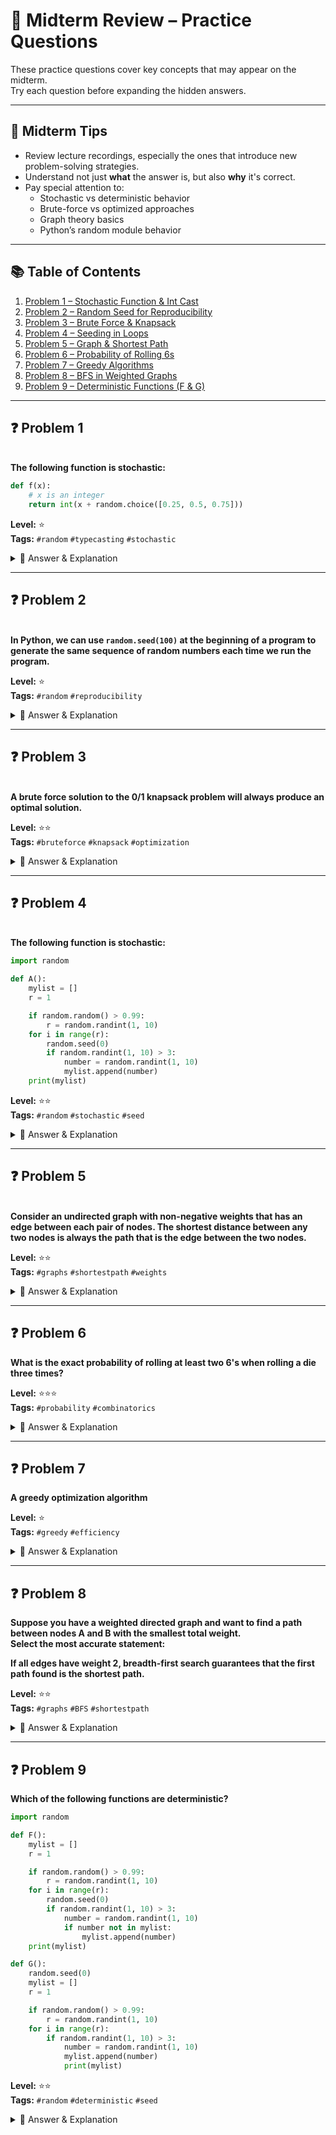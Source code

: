 
# 🧠 Midterm Review – Practice Questions

These practice questions cover key concepts that may appear on the midterm.  
Try each question before expanding the hidden answers.

---

## 📌 Midterm Tips

- Review lecture recordings, especially the ones that introduce new problem-solving strategies.
- Understand not just **what** the answer is, but also **why** it's correct.
- Pay special attention to:
  - Stochastic vs deterministic behavior
  - Brute-force vs optimized approaches
  - Graph theory basics
  - Python’s random module behavior

---


## 📚 Table of Contents

1. [Problem 1 – Stochastic Function & Int Cast](#problem-1)  
2. [Problem 2 – Random Seed for Reproducibility](#problem-2)  
3. [Problem 3 – Brute Force & Knapsack](#problem-3)  
4. [Problem 4 – Seeding in Loops](#problem-4)  
5. [Problem 5 – Graph & Shortest Path](#problem-5)  
6. [Problem 6 – Probability of Rolling 6s](#problem-6)  
7. [Problem 7 – Greedy Algorithms](#problem-7)  
8. [Problem 8 – BFS in Weighted Graphs](#problem-8)  
9. [Problem 9 – Deterministic Functions (F & G)](#problem-9)

---

## ❓ Problem 1  
<a name="problem-1-1"></a>  
**The following function is stochastic:**  
```python
def f(x):
    # x is an integer
    return int(x + random.choice([0.25, 0.5, 0.75]))
```

**Level:** ⭐  
**Tags:** `#random` `#typecasting` `#stochastic`

<details>
<summary>🔎 Answer & Explanation</summary>

**❌ Answer: False**  
**Explanation:**  
Although `random.choice()` is random, each option rounds down to 0 when cast to `int`, so the output is always just `x`. This makes it **deterministic**, not stochastic.

</details>

---

## ❓ Problem 2  
<a name="problem-1-2"></a>  
**In Python, we can use `random.seed(100)` at the beginning of a program to generate the same sequence of random numbers each time we run the program.**

**Level:** ⭐  
**Tags:** `#random` `#reproducibility`

<details>
<summary>🔎 Answer & Explanation</summary>

**✅ Answer: True**  
**Explanation:**  
Seeding the random number generator ensures the same sequence of values across runs — this is crucial for testing and debugging stochastic processes.

</details>

---

## ❓ Problem 3  
<a name="problem-1-3"></a>  
**A brute force solution to the 0/1 knapsack problem will always produce an optimal solution.**

**Level:** ⭐⭐  
**Tags:** `#bruteforce` `#knapsack` `#optimization`

<details>
<summary>🔎 Answer & Explanation</summary>

**✅ Answer: True**  
**Explanation:**  
Brute-force tries all possible combinations of items, so it’s guaranteed to find the best one — though it’s computationally inefficient.

</details>

---

## ❓ Problem 4  
<a name="problem-1-4"></a>  
**The following function is stochastic:**  
```python
import random

def A():
    mylist = []
    r = 1

    if random.random() > 0.99:
        r = random.randint(1, 10)
    for i in range(r):
        random.seed(0)
        if random.randint(1, 10) > 3:
            number = random.randint(1, 10)
            mylist.append(number)
    print(mylist)
```

**Level:** ⭐⭐  
**Tags:** `#random` `#stochastic` `#seed`

<details>
<summary>🔎 Answer & Explanation</summary>

**✅ Answer: True**  
**Explanation:**  
The behavior of the function depends on whether `random.random()` returns a value above 0.99. Since this is not guaranteed, the number of iterations — and thus the output — is stochastic.

</details>

---

## ❓ Problem 5  
<a name="problem-1-5"></a>  
**Consider an undirected graph with non-negative weights that has an edge between each pair of nodes. The shortest distance between any two nodes is always the path that is the edge between the two nodes.**

**Level:** ⭐⭐  
**Tags:** `#graphs` `#shortestpath` `#weights`

<details>
<summary>🔎 Answer & Explanation</summary>

**❌ Answer: False**  
**Explanation:**  
Even in a fully connected graph, an indirect path may be shorter if its total weight is smaller. Direct edges are not always the shortest.

</details>

---

## ❓ Problem 6  
**What is the exact probability of rolling at least two 6's when rolling a die three times?**

**Level:** ⭐⭐⭐  
**Tags:** `#probability` `#combinatorics`

<details>
<summary>🔎 Answer & Explanation</summary>

**✅ Answer: 2/27**  
**Explanation:**  
There are \(6^3 = 216\) total outcomes when rolling a die 3 times.  
Number of outcomes with exactly two 6s = \( inom{3}{2} 	imes 5 = 3 	imes 5 = 15 \)  
Number of outcomes with three 6s = 1  
Total favorable = 15 + 1 = 16  
So, probability = 16/216 = **2/27**

</details>

---

## ❓ Problem 7  
**A greedy optimization algorithm**

**Level:** ⭐  
**Tags:** `#greedy` `#efficiency`

<details>
<summary>🔎 Answer & Explanation</summary>

**✅ Answer: is typically efficient in time.**  
**Explanation:**  
Greedy algorithms are designed to make local optimal choices at each step, usually resulting in low computational cost. However, they don't always produce globally optimal solutions.

</details>

---

## ❓ Problem 8  
**Suppose you have a weighted directed graph and want to find a path between nodes A and B with the smallest total weight.**  
**Select the most accurate statement:**

**If all edges have weight 2, breadth-first search guarantees that the first path found is the shortest path.**

**Level:** ⭐⭐  
**Tags:** `#graphs` `#BFS` `#shortestpath`

<details>
<summary>🔎 Answer & Explanation</summary>

**✅ Answer: True**  
**Explanation:**  
If all edge weights are equal, finding the path with the fewest edges is equivalent to finding the path with the least total weight. BFS guarantees the shortest path in unweighted (or uniformly weighted) graphs.

</details>

---

## ❓ Problem 9  
**Which of the following functions are deterministic?**
```python
import random

def F():
    mylist = []
    r = 1

    if random.random() > 0.99:
        r = random.randint(1, 10)
    for i in range(r):
        random.seed(0)
        if random.randint(1, 10) > 3:
            number = random.randint(1, 10)
            if number not in mylist:
                mylist.append(number)
    print(mylist)

def G():  
    random.seed(0)
    mylist = []
    r = 1

    if random.random() > 0.99:
        r = random.randint(1, 10)
    for i in range(r):
        if random.randint(1, 10) > 3:
            number = random.randint(1, 10)
            mylist.append(number)
            print(mylist)
```

**Level:** ⭐⭐  
**Tags:** `#random` `#deterministic` `#seed`

<details>
<summary>🔎 Answer & Explanation</summary>

**✅ Answer: Both F and G**  
**Explanation:**  
- `F()` resets the seed inside the loop — every time producing the same random values.
- `G()` sets the seed once, and all randomness is reproducible from that seed.
So both functions produce the **same output every run**, making them **deterministic**.

</details>
